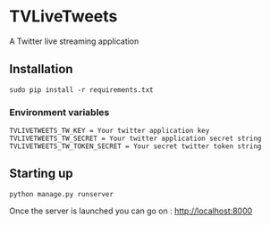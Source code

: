 # TVLiveTweets

A Twitter live streaming application

## Installation

    sudo pip install -r requirements.txt

### Environment variables

    TVLIVETWEETS_TW_KEY = Your twitter application key
    TVLIVETWEETS_TW_SECRET = Your twitter application secret string
    TVLIVETWEETS_TW_TOKEN_SECRET = Your secret twitter token string

## Starting up

    python manage.py runserver

Once the server is launched you can go on : [http://localhost:8000](http://localhost:8000)

